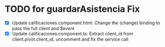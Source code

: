 # TODO for guardarAsistencia Fix

- [x] Update calificaciones.component.html: Change the (change) binding to pass the full client and $event
- [x] Update calificaciones.component.ts: Extract client_id from client.pivot.client_id, uncomment and fix the service call
